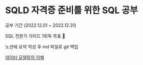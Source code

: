 # SQLD 자격증 준비를 위한 SQL 공부

공부 기간 (2022.12.01 ~ 2022.12.31)

SQL 전문가 가이드 1회독 목표 👀

노션에 요약 작성 후 md 파일로 git 백업

[데이터 모델링의 이해](https://www.notion.so/00094c06883349d7ad819e41512434cb)
